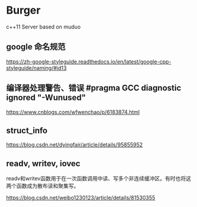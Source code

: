 # Burger

c++11 Server based on muduo

## google 命名规范

https://zh-google-styleguide.readthedocs.io/en/latest/google-cpp-styleguide/naming/#id13

## 编译器处理警告、错误 #pragma GCC diagnostic ignored "-Wunused"

https://www.cnblogs.com/wfwenchao/p/6183874.html

## struct_info 

https://blog.csdn.net/dyingfair/article/details/95855952

## readv, writev, iovec

readv和writev函数用于在一次函数调用中读、写多个非连续缓冲区。有时也将这两个函数成为散布读和聚集写。

https://blog.csdn.net/weibo1230123/article/details/81530355
